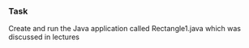 ### Task

Create and run the Java application called Rectangle1.java which was discussed in lectures